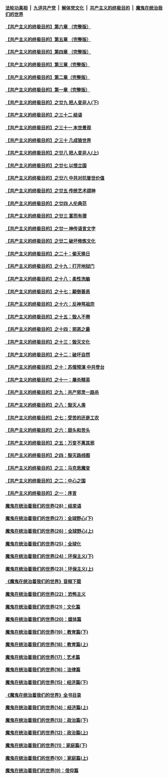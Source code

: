 ####  [法轮功真相](../../../../basic/blob/master/README.md?t=04170730) &nbsp;|&nbsp; [九评共产党](../../../../9ping.md/blob/master/README.md?t=04170730) &nbsp;|&nbsp; [解体党文化](../../../../jtdwh.md/blob/master/README.md?t=04170730)  &nbsp;|&nbsp; [共产主义的终极目的](../../../../gczydzjmd.md/blob/master/README.md?t=04170730) &nbsp;|&nbsp; [魔鬼在统治我们的世界](../../../../mgztzwmdsj.md/blob/master/README.md?t=04170730) 

#### [【共产主义的终极目的】第六章 （完整版）](../pages/nsc422/n11428913.md?t=04170730) 

#### [【共产主义的终极目的】第五章 （完整版）](../pages/nsc422/n11428912.md?t=04170730) 

#### [【共产主义的终极目的】第四章 （完整版）](../pages/nsc422/n11428907.md?t=04170730) 

#### [【共产主义的终极目的】第三章（完整版）](../pages/nsc422/n11428848.md?t=04170730) 

#### [【共产主义的终极目的】第二章（完整版）](../pages/nsc422/n11428831.md?t=04170730) 

#### [【共产主义的终极目的】第一章（完整版）](../pages/nsc422/n11417651.md?t=04170730) 

#### [【共产主义的终极目的】之廿九 把人变非人(下)](../pages/nsc422/n11344140.md?t=04170730) 

#### [【共产主义的终极目的】之三十二 结语](../pages/nsc422/n11360535.md?t=04170730) 

#### [【共产主义的终极目的】之三十一 末世景观](../pages/nsc422/n11351129.md?t=04170730) 

#### [【共产主义的终极目的】之三十 几成狼世界](../pages/nsc422/n11348280.md?t=04170730) 

#### [【共产主义的终极目的】之廿八 把人变非人(上)](../pages/nsc422/n11340492.md?t=04170730) 

#### [【共产主义的终极目的】之廿七 以恨立国](../pages/nsc422/n11336944.md?t=04170730) 

#### [【共产主义的终极目的】之廿六 中共对抗普世价值](../pages/nsc422/n11324785.md?t=04170730) 

#### [【共产主义的终极目的】之廿五 传统艺术颂神](../pages/nsc422/n11296396.md?t=04170730) 

#### [【共产主义的终极目的】之廿四 人伦典范](../pages/nsc422/n11296397.md?t=04170730) 

#### [【共产主义的终极目的】之廿三 富而有德](../pages/nsc422/n11283598.md?t=04170730) 

#### [【共产主义的终极目的】之廿一 神传语言文字](../pages/nsc422/n11263265.md?t=04170730) 

#### [【共产主义的终极目的】之廿二 破坏修炼文化](../pages/nsc422/n11245728.md?t=04170730) 

#### [【共产主义的终极目的】之二十：偷天换日](../pages/nsc422/n11238846.md?t=04170730) 

#### [【共产主义的终极目的】之十九：打开地狱门](../pages/nsc422/n11206376.md?t=04170730) 

#### [【共产主义的终极目的】之十八：柔性洗脑](../pages/nsc422/n11199994.md?t=04170730) 

#### [【共产主义的终极目的】之十七：颠倒善恶](../pages/nsc422/n11179782.md?t=04170730) 

#### [【共产主义的终极目的】之十六：反神骂祖宗](../pages/nsc422/n11166798.md?t=04170730) 

#### [【共产主义的终极目的】之十五：毁人不倦](../pages/nsc422/n11166792.md?t=04170730) 

#### [【共产主义的终极目的】之十四：邪恶之最](../pages/nsc422/n11150249.md?t=04170730) 

#### [【共产主义的终极目的】之十三：毁灭文化](../pages/nsc422/n11135227.md?t=04170730) 

#### [【共产主义的终极目的】之十二：破坏自然](../pages/nsc422/n11135214.md?t=04170730) 

#### [【共产主义的终极目的】之十：苏俄预演 中共登台](../pages/nsc422/n11118424.md?t=04170730) 

#### [【共产主义的终极目的】之十一：屠杀精英](../pages/nsc422/n11118442.md?t=04170730) 

#### [【共产主义的终极目的】之九：共产邪灵一路杀](../pages/nsc422/n11114139.md?t=04170730) 

#### [【共产主义的终极目的】之八：毁灭人类](../pages/nsc422/n11108503.md?t=04170730) 

#### [【共产主义的终极目的】之七：受苦的还是工农](../pages/nsc422/n11101809.md?t=04170730) 

#### [【共产主义的终极目的】之六：甜头和苦头](../pages/nsc422/n11096971.md?t=04170730) 

#### [【共产主义的终极目的】之五：万变不离其邪](../pages/nsc422/n11091285.md?t=04170730) 

#### [【共产主义的终极目的】之四：毁灭路线图](../pages/nsc422/n11086284.md?t=04170730) 

#### [【共产主义的终极目的】之三：马克思魔变](../pages/nsc422/n11061941.md?t=04170730) 

#### [【共产主义的终极目的】之二：中心之国](../pages/nsc422/n11047728.md?t=04170730) 

#### [【共产主义的终极目的】之一：序言](../pages/nsc422/n11086077.md?t=04170730) 

#### [魔鬼在统治着我们的世界(28)：结束语](../pages/nsc422/n10936246.md?t=04170730) 

#### [魔鬼在统治着我们的世界(27)：全球野心(下)](../pages/nsc422/n10928319.md?t=04170730) 

#### [魔鬼在统治着我们的世界(26)：全球野心(上)](../pages/nsc422/n10900318.md?t=04170730) 

#### [魔鬼在统治着我们的世界(25)：全球化](../pages/nsc422/n10788205.md?t=04170730) 

#### [魔鬼在统治着我们的世界(24)：环保主义(下)](../pages/nsc422/n10695307.md?t=04170730) 

#### [魔鬼在统治着我们的世界(23)：环保主义(上)](../pages/nsc422/n10688613.md?t=04170730) 

#### [《魔鬼在统治着我们的世界》音频下载](../pages/nsc422/n10635553.md?t=04170730) 

#### [魔鬼在统治着我们的世界(22)：恐怖主义](../pages/nsc422/n10614727.md?t=04170730) 

#### [魔鬼在统治着我们的世界(21)：文化篇](../pages/nsc422/n10597706.md?t=04170730) 

#### [魔鬼在统治着我们的世界(20)：媒体篇](../pages/nsc422/n10586579.md?t=04170730) 

#### [魔鬼在统治着我们的世界(19)：教育篇(下)](../pages/nsc422/n10564808.md?t=04170730) 

#### [魔鬼在统治着我们的世界(18)：教育篇(上)](../pages/nsc422/n10526970.md?t=04170730) 

#### [魔鬼在统治着我们的世界(17)：艺术篇](../pages/nsc422/n10499093.md?t=04170730) 

#### [魔鬼在统治着我们的世界(16)：法律篇](../pages/nsc422/n10485969.md?t=04170730) 

#### [魔鬼在统治着我们的世界(15)：经济篇(下)](../pages/nsc422/n10469975.md?t=04170730) 

#### [《魔鬼在统治着我们的世界》全书目录](../pages/nsc422/n10464261.md?t=04170730) 

#### [魔鬼在统治着我们的世界(14)：经济篇(上)](../pages/nsc422/n10457370.md?t=04170730) 

#### [魔鬼在统治着我们的世界(13)：政治篇(下)](../pages/nsc422/n10448270.md?t=04170730) 

#### [魔鬼在统治着我们的世界(12)：政治篇(上)](../pages/nsc422/n10444576.md?t=04170730) 

#### [魔鬼在统治着我们的世界(11)：家庭篇(下)](../pages/nsc422/n10440961.md?t=04170730) 

#### [魔鬼在统治着我们的世界(10)：家庭篇(上)](../pages/nsc422/n10435448.md?t=04170730) 

#### [魔鬼在统治着我们的世界(9)：信仰篇](../pages/nsc422/n10432159.md?t=04170730) 

